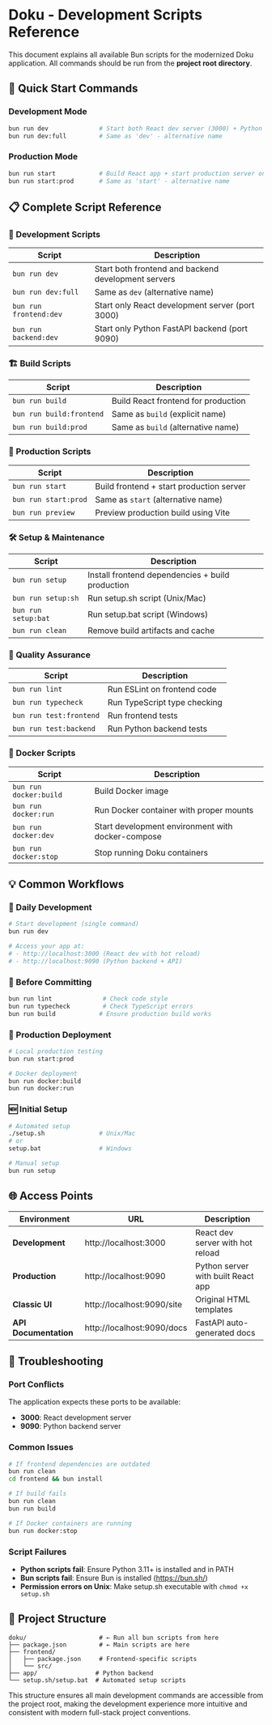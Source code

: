 # Doku - Development Scripts Reference

This document explains all available Bun scripts for the modernized Doku application. All commands should be run from the **project root directory**.

## 🚀 Quick Start Commands

### Development Mode
```bash
bun run dev              # Start both React dev server (3000) + Python backend (9090)
bun run dev:full         # Same as 'dev' - alternative name
```

### Production Mode  
```bash
bun run start            # Build React app + start production server on port 9090
bun run start:prod       # Same as 'start' - alternative name
```

## 📋 Complete Script Reference

### 🔧 Development Scripts

| Script | Description |
|--------|-------------|
| `bun run dev` | Start both frontend and backend development servers |
| `bun run dev:full` | Same as `dev` (alternative name) |
| `bun run frontend:dev` | Start only React development server (port 3000) |
| `bun run backend:dev` | Start only Python FastAPI backend (port 9090) |

### 🏗️ Build Scripts

| Script | Description |
|--------|-------------|
| `bun run build` | Build React frontend for production |
| `bun run build:frontend` | Same as `build` (explicit name) |
| `bun run build:prod` | Same as `build` (alternative name) |

### 🚀 Production Scripts

| Script | Description |
|--------|-------------|
| `bun run start` | Build frontend + start production server |
| `bun run start:prod` | Same as `start` (alternative name) |
| `bun run preview` | Preview production build using Vite |

### 🛠️ Setup & Maintenance

| Script | Description |
|--------|-------------|
| `bun run setup` | Install frontend dependencies + build production |
| `bun run setup:sh` | Run setup.sh script (Unix/Mac) |
| `bun run setup:bat` | Run setup.bat script (Windows) |
| `bun run clean` | Remove build artifacts and cache |

### 🧪 Quality Assurance

| Script | Description |
|--------|-------------|
| `bun run lint` | Run ESLint on frontend code |
| `bun run typecheck` | Run TypeScript type checking |
| `bun run test:frontend` | Run frontend tests |
| `bun run test:backend` | Run Python backend tests |

### 🐳 Docker Scripts

| Script | Description |
|--------|-------------|
| `bun run docker:build` | Build Docker image |
| `bun run docker:run` | Run Docker container with proper mounts |
| `bun run docker:dev` | Start development environment with docker-compose |
| `bun run docker:stop` | Stop running Doku containers |

## 💡 Common Workflows

### 🔄 Daily Development
```bash
# Start development (single command)
bun run dev

# Access your app at:
# - http://localhost:3000 (React dev with hot reload)  
# - http://localhost:9090 (Python backend + API)
```

### 🧪 Before Committing
```bash
bun run lint              # Check code style
bun run typecheck         # Check TypeScript errors  
bun run build            # Ensure production build works
```

### 🚀 Production Deployment
```bash
# Local production testing
bun run start:prod

# Docker deployment  
bun run docker:build
bun run docker:run
```

### 🆕 Initial Setup
```bash
# Automated setup
./setup.sh               # Unix/Mac
# or
setup.bat                # Windows

# Manual setup
bun run setup
```

## 🌐 Access Points

| Environment | URL | Description |
|-------------|-----|-------------|
| **Development** | http://localhost:3000 | React dev server with hot reload |
| **Production** | http://localhost:9090 | Python server with built React app |
| **Classic UI** | http://localhost:9090/site | Original HTML templates |
| **API Documentation** | http://localhost:9090/docs | FastAPI auto-generated docs |

## 🐛 Troubleshooting

### Port Conflicts
The application expects these ports to be available:
- **3000**: React development server
- **9090**: Python backend server

### Common Issues
```bash
# If frontend dependencies are outdated
bun run clean
cd frontend && bun install

# If build fails
bun run clean  
bun run build

# If Docker containers are running
bun run docker:stop
```

### Script Failures
- **Python scripts fail**: Ensure Python 3.11+ is installed and in PATH
- **Bun scripts fail**: Ensure Bun is installed (https://bun.sh/)
- **Permission errors on Unix**: Make setup.sh executable with `chmod +x setup.sh`

## 📂 Project Structure
```
doku/                    # ← Run all bun scripts from here
├── package.json         # ← Main scripts are here
├── frontend/           
│   ├── package.json     # Frontend-specific scripts
│   └── src/            
├── app/                # Python backend
└── setup.sh/setup.bat  # Automated setup scripts
```

This structure ensures all main development commands are accessible from the project root, making the development experience more intuitive and consistent with modern full-stack project conventions.
